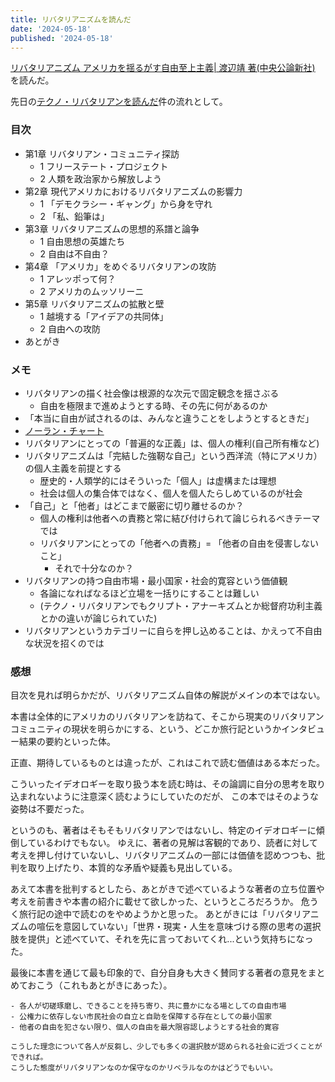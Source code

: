 ```yaml
---
title: リバタリアニズムを読んだ
date: '2024-05-18'
published: '2024-05-18'
---
```


[リバタリアニズム アメリカを揺るがす自由至上主義| 渡辺靖 著(中央公論新社)](https://www.chuko.co.jp/shinsho/2019/01/102522.html) を読んだ。

先日の[テクノ・リバタリアンを読んだ](posts/techno-libertarian.html)件の流れとして。

### 目次

- 第1章 リバタリアン・コミュニティ探訪
    - 1 フリーステート・プロジェクト
    - 2 人類を政治家から解放しよう
- 第2章 現代アメリカにおけるリバタリアニズムの影響力
    - 1 「デモクラシー・ギャング」から身を守れ
    - 2 「私、鉛筆は」
- 第3章 リバタリアニズムの思想的系譜と論争
    - 1 自由思想の英雄たち
    - 2 自由は不自由？
- 第4章 「アメリカ」をめぐるリバタリアンの攻防
    - 1 アレッポって何？
    - 2 アメリカのムッソリーニ
- 第5章 リバタリアニズムの拡散と壁
    - 1 越境する「アイデアの共同体」
    - 2 自由への攻防
- あとがき

### メモ

- リバタリアンの描く社会像は根源的な次元で固定観念を揺さぶる
    - 自由を極限まで進めようとする時、その先に何があるのか
- 「本当に自由が試されるのは、みんなと違うことをしようとするときだ」
- [ノーラン・チャート](https://ja.wikipedia.org/wiki/%E3%83%8E%E3%83%BC%E3%83%A9%E3%83%B3%E3%83%BB%E3%83%81%E3%83%A3%E3%83%BC%E3%83%88)
- リバタリアンにとっての「普遍的な正義」は、個人の権利(自己所有権など)
- リバタリアニズムは「完結した強靭な自己」という西洋流（特にアメリカ）の個人主義を前提とする
    - 歴史的・人類学的にはそういった「個人」は虚構または理想
    - 社会は個人の集合体ではなく、個人を個人たらしめているのが社会
- 「自己」と「他者」はどこまで厳密に切り離せるのか？
    - 個人の権利は他者への責務と常に結び付けられて論じられるべきテーマでは
    - リバタリアンにとっての「他者への責務」= 「他者の自由を侵害しないこと」
        - それで十分なのか？
- リバタリアンの持つ自由市場・最小国家・社会的寛容という価値観
    - 各論になればなるほど立場を一括りにすることは難しい
    - (テクノ・リバタリアンでもクリプト・アナーキズムとか総督府功利主義とかの違いが論じられていた)
- リバタリアンというカテゴリーに自らを押し込めることは、かえって不自由な状況を招くのでは

### 感想

目次を見れば明らかだが、リバタリアニズム自体の解説がメインの本ではない。

本書は全体的にアメリカのリバタリアンを訪ねて、そこから現実のリバタリアンコミュニティの現状を明らかにする、という、どこか旅行記というかインタビュー結果の要約といった体。

正直、期待しているものとは違ったが、これはこれで読む価値はある本だった。

こういったイデオロギーを取り扱う本を読む時は、その論調に自分の思考を取り込まれないように注意深く読むようにしていたのだが、
この本ではそのような姿勢は不要だった。

というのも、著者はそもそもリバタリアンではないし、特定のイデオロギーに傾倒しているわけでもない。
ゆえに、著者の見解は客観的であり、読者に対して考えを押し付けていないし、リバタリアニズムの一部には価値を認めつつも、批判を取り上げたり、本質的な矛盾や疑義も見出している。

あえて本書を批判するとしたら、あとがきで述べているような著者の立ち位置や考えを前書きや本書の紹介に載せて欲しかった、というところだろうか。
危うく旅行記の途中で読むのをやめようかと思った。
あとがきには「リバタリアニズムの喧伝を意図していない」「世界・現実・人生を意味づける際の思考の選択肢を提供」と述べていて、それを先に言っておいてくれ...という気持ちになった。

最後に本書を通じて最も印象的で、自分自身も大きく賛同する著者の意見をまとめておこう（これもあとがきにあった）。

```
- 各人が切磋琢磨し、できることを持ち寄り、共に豊かになる場としての自由市場
- 公権力に依存しない市民社会の自立と自助を保障する存在としての最小国家
- 他者の自由を犯さない限り、個人の自由を最大限容認しようとする社会的寛容

こうした理念について各人が反芻し、少しでも多くの選択肢が認められる社会に近づくことができれば。
こうした態度がリバタリアンなのか保守なのかリベラルなのかはどうでもいい。
```
